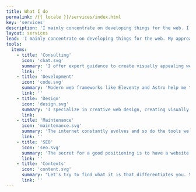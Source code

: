 ```yaml
---
title: What I do
permalink: /{{ locale }}/services/index.html
key: 'services'
description: 'I mainly concentrate on developing things for the web. I place value on performance, accessibility, simplicity and long term support.'
layout: services
lead: 'I mainly concentrate on developing things for the web. My approach is semantic HTML, some CSS, and a dash of JavaScript for flavor. I place value on performance, accessibility, simplicity and long term support. Also: websites should be fun!'
tools:
  items:
    - title: 'Consulting'
      icon: 'chat.svg'
      summary: 'I offer expert guidance to create visually appealing websites, tailored to you personally, giving your visitors a coherent impression of you and what you offer.'
      link: ''
    - title: 'Development'
      icon: 'code.svg'
      summary: 'Modern web frameworks like Eleventy and Astro help me to create websites based on semantic HTML, CSS and JavaScript without the need for databases or server-side languages.'
      link: ''
    - title: 'Design'
      icon: 'design.svg'
      summary: 'I specialize in creative web design, creating visually stunning experiences: Elegant, responsive websites that are fun and easy to use.'
      link:
    - title: 'Maintenance'
      icon: 'maintenance.svg'
      summary: 'The internet constantly evolves and so do the tools we use to build websites. I take care of the optimal functioning, security and performance of the websites I build for my clients.'
      link: ''
    - title: 'SEO'
      icon: 'seo.svg'
      summary: 'The secret for a good positioning is to have a website that is great in every way: Technically perfect, fast and secure, clear in terms of structure, with genuinly interesting copy. I can help you with that.'
      link: ''
    - title: 'Contents'
      icon: 'content.svg'
      summary: "Let's try to find what it is that differentiates you. Something personal, that refers to the essence or philosophy of the project or product. "
      link: ''
---
```

